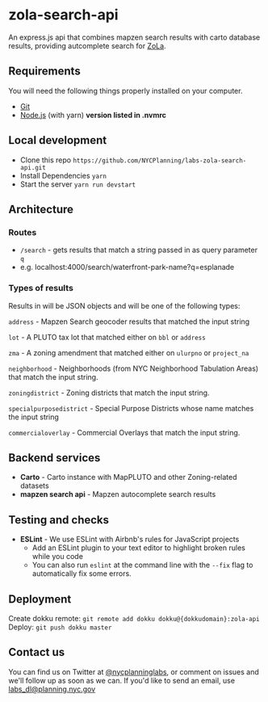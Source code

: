 # zola-search-api
An express.js api that combines mapzen search results with carto database results, providing autcomplete search for [ZoLa](https://zola.planning.nyc.government).

## Requirements

You will need the following things properly installed on your computer.

- [Git](https://git-scm.com/)
- [Node.js](https://nodejs.org/) (with yarn) **version listed in .nvmrc**

## Local development

- Clone this repo `https://github.com/NYCPlanning/labs-zola-search-api.git`
- Install Dependencies `yarn`
- Start the server `yarn run devstart`

## Architecture

### Routes

- `/search` - gets results that match a string passed in as query parameter `q`
- e.g. localhost:4000/search/waterfront-park-name?q=esplanade

### Types of results

Results in will be JSON objects and will be one of the following types:

`address` - Mapzen Search geocoder results that matched the input string

`lot` - A PLUTO tax lot that matched either on `bbl` or `address`

`zma` - A zoning amendment that matched either on `ulurpno` or `project_na`

`neighborhood` - Neighborhoods (from NYC Neighborhood Tabulation Areas) that match the input string.

`zoningdistrict` - Zoning districts that match the input string.

`specialpurposedistrict` - Special Purpose Districts whose name matches the input string

`commercialoverlay` - Commercial Overlays that match the input string.

## Backend services

- **Carto** - Carto instance with MapPLUTO and other Zoning-related datasets
- **mapzen search api** - Mapzen autocomplete search results

## Testing and checks

- **ESLint** - We use ESLint with Airbnb's rules for JavaScript projects
  - Add an ESLint plugin to your text editor to highlight broken rules while you code
  - You can also run `eslint` at the command line with the `--fix` flag to automatically fix some errors.

## Deployment

Create dokku remote: `git remote add dokku dokku@{dokkudomain}:zola-api`
Deploy: `git push dokku master`

## Contact us

You can find us on Twitter at [@nycplanninglabs](https://twitter.com/nycplanninglabs), or comment on issues and we'll follow up as soon as we can. If you'd like to send an email, use [labs_dl@planning.nyc.gov](mailto:labs_dl@planning.nyc.gov)
